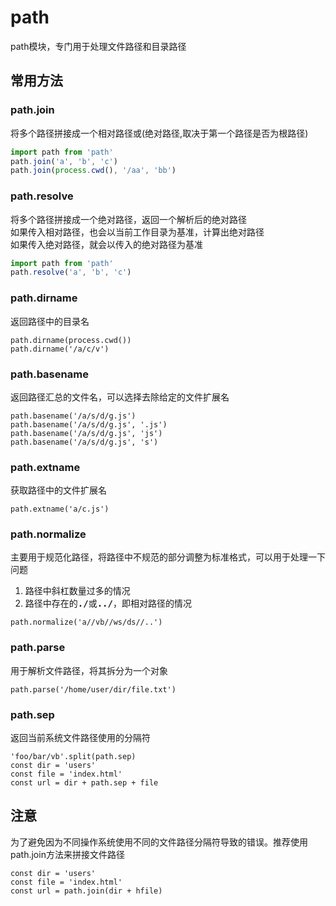 # path
path模块，专门用于处理文件路径和目录路径

## 常用方法

### path.join
将多个路径拼接成一个相对路径或(绝对路径,取决于第一个路径是否为根路径)
```javascript
import path from 'path'
path.join('a', 'b', 'c')
path.join(process.cwd(), '/aa', 'bb')
```

### path.resolve
将多个路径拼接成一个绝对路径，返回一个解析后的绝对路径  
如果传入相对路径，也会以当前工作目录为基准，计算出绝对路径  
如果传入绝对路径，就会以传入的绝对路径为基准
```javascript
import path from 'path'
path.resolve('a', 'b', 'c')
```

### path.dirname
返回路径中的目录名
```
path.dirname(process.cwd())
path.dirname('/a/c/v')
```

### path.basename
返回路径汇总的文件名，可以选择去除给定的文件扩展名
```
path.basename('/a/s/d/g.js')
path.basename('/a/s/d/g.js', '.js')
path.basename('/a/s/d/g.js', 'js')
path.basename('/a/s/d/g.js', 's')
```

### path.extname
获取路径中的文件扩展名
```
path.extname('a/c.js')
```

### path.normalize
主要用于规范化路径，将路径中不规范的部分调整为标准格式，可以用于处理一下问题
1. 路径中斜杠数量过多的情况
2. 路径中存在的<kbd>**./**</kbd>或<kbd>**../**</kbd>，即相对路径的情况
```
path.normalize('a//vb//ws/ds//..')
```

### path.parse
用于解析文件路径，将其拆分为一个对象
```
path.parse('/home/user/dir/file.txt')
```

### path.sep
返回当前系统文件路径使用的分隔符
```
'foo/bar/vb'.split(path.sep)
const dir = 'users'
const file = 'index.html'
const url = dir + path.sep + file
```

## 注意
为了避免因为不同操作系统使用不同的文件路径分隔符导致的错误。推荐使用path.join方法来拼接文件路径
```
const dir = 'users'
const file = 'index.html'
const url = path.join(dir + hfile)
```
